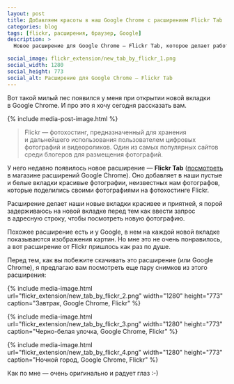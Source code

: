 ```yaml
---
layout: post
title: Добавляем красоты в наш Google Chrome с расширением Flickr Tab
categories: blog
tags: [flickr, расширения, браузер, Google]
description: >
  Новое расширение для Google Chrome — Flickr Tab, которое делает работу с каждой новой вкладкой удивительной.

social_image: flickr_extension/new_tab_by_flickr_1.png
social_width: 1280
social_height: 773
social_alt: Расширение для Google Chrome — Flickr Tab
---
```


Вот такой милый пес появился у меня при открытии новой вкладки в Google Chrome. И про это я хочу сегодня рассказать вам.

{% include media-post-image.html %}

> Flickr — фотохостинг, предназначенный для хранения и дальнейшего использования пользователем цифровых фотографий и видеороликов. Один из самых популярных сайтов среди блогеров для размещения фотографий.

У него недавно появилось новое расширение — **Flickr Tab** (<a href="https://chrome.google.com/webstore/detail/flickr-tab/bhnpmdabjgpimmnbmhefncbghknfegog">посмотреть</a> в магазине расширений Google Chrome). Оно добавляет в наши пустые и белые вкладки красивые фотографии, неизвестных нам фотографов, которые поделились своими фотографиями на фотохостинге Flickr.

Расширение делает наши новые вкладки красивее и приятней, я порой задерживаюсь на новой вкладке перед тем как ввести запрос в адресную строку, чтобы посмотреть новую фотографию.

Похожее расширение есть и у Google, в нем на каждой новой вкладке показываются изображения картин. Но мне это не очень понравилось, а вот расширение от Flickr пришлось как раз по душе.

Перед тем, как вы побежите скачивать это расширение (или Google Chrome), я предлагаю вам посмотреть еще пару снимков из этого расширения:

{%
	include media-image.html
	url="flickr_extension/new_tab_by_flickr_2.png"
	width="1280"
	height="773"
	caption="Завтрак, Google Chrome, Flickr"
%}

{%
	include media-image.html
	url="flickr_extension/new_tab_by_flickr_3.png"
	width="1280"
	height="773"
	caption="Черно-белая улочка, Google Chrome, Flickr"
%}

{%
	include media-image.html
	url="flickr_extension/new_tab_by_flickr_4.png"
	width="1280"
	height="773"
	caption="Ночной город, Google Chrome, Flickr"
%}

Как по мне — очень оригинально и радует глаз :-)
